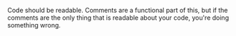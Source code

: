 Code should be readable. Comments are a functional part of this, but if the comments are the only thing that is readable about your code, you're doing something wrong.
